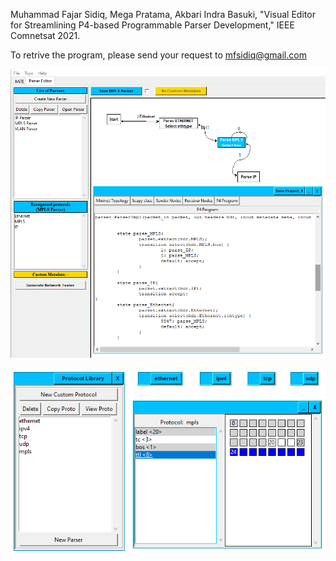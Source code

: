 Muhammad Fajar Sidiq, Mega Pratama, Akbari Indra Basuki, "Visual Editor for Streamlining P4-based Programmable Parser Development," IEEE Comnetsat 2021.

To retrive the program, please send your request to mfsidiq@gmail.com

![VEP3](https://github.com/acbari/MiTE-SDN/blob/master/VEP3/images/vep3.png?raw=true)

![building block](https://github.com/acbari/MiTE-SDN/blob/master/VEP3/images/bb.png?raw=true)


